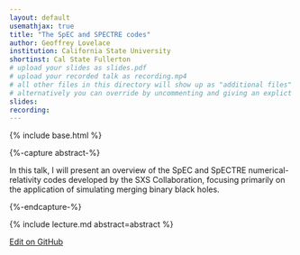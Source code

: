 ```yaml
---
layout: default
usemathjax: true
title: "The SpEC and SPECTRE codes"
author: Geoffrey Lovelace
institution: California State University
shortinst: Cal State Fullerton
# upload your slides as slides.pdf
# upload your recorded talk as recording.mp4
# all other files in this directory will show up as "additional files"
# alternatively you can override by uncommenting and giving an explict URL:
slides: 
recording: 
---
```

{% include base.html %}

{%-capture abstract-%}

In this talk, I will present an overview of the SpEC and SpECTRE numerical-relativity codes developed by the SXS Collaboration, focusing primarily on the application of simulating merging binary black holes.

{%-endcapture-%}

<div class="col-xs-12" markdown="1">
{% include lecture.md abstract=abstract %}

[Edit on GitHub](https://github.com/EinsteinToolkit/et2021uiuc/edit/master/{{page.path}})
</div>
